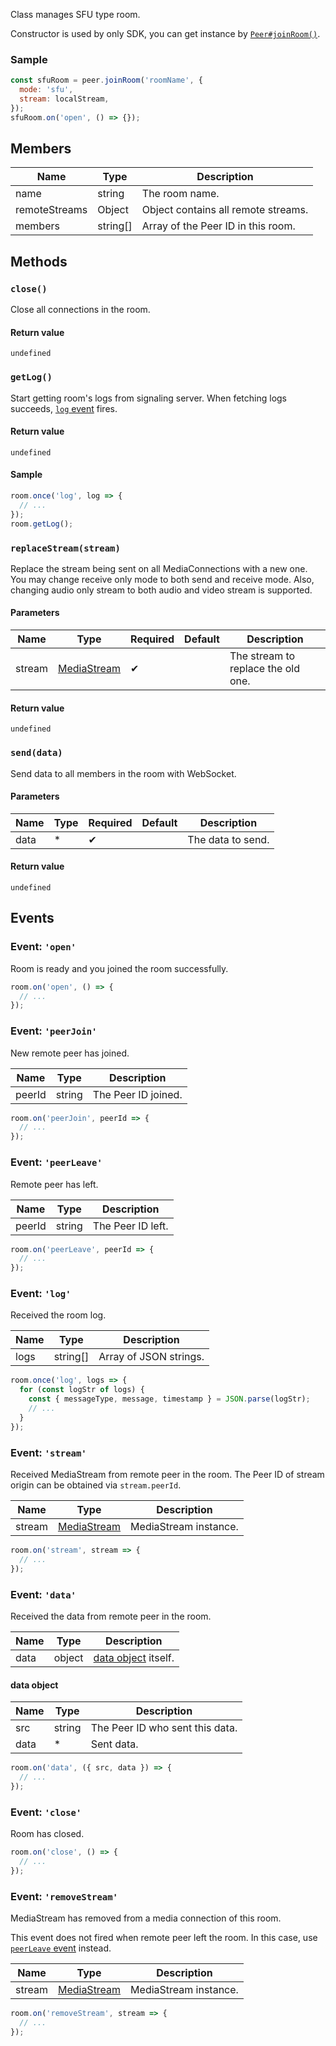 Class manages SFU type room.

Constructor is used by only SDK, you can get instance by [`Peer#joinRoom()`](../peer#joinroomroomname-roomoptions).

### Sample

```js
const sfuRoom = peer.joinRoom('roomName', {
  mode: 'sfu',
  stream: localStream,
});
sfuRoom.on('open', () => {});
```

## Members

| Name          | Type     | Description                         |
| ------------- | -------- | ----------------------------------- |
| name          | string   | The room name.                      |
| remoteStreams | Object   | Object contains all remote streams. |
| members       | string[] | Array of the Peer ID in this room.  |

## Methods

### `close()`

Close all connections in the room.

#### Return value

`undefined`

### `getLog()`

Start getting room's logs from signaling server.
When fetching logs succeeds, [`log` event](#event-log) fires.

#### Return value

`undefined`

#### Sample

```js
room.once('log', log => {
  // ...
});
room.getLog();
```

### `replaceStream(stream)`

Replace the stream being sent on all MediaConnections with a new one.
You may change receive only mode to both send and receive mode.
Also, changing audio only stream to both audio and video stream is supported.

#### Parameters

| Name   | Type          | Required | Default | Description                        |
| ------ | ------------- | -------- | ------- | ---------------------------------- |
| stream | [MediaStream] | ✔        |         | The stream to replace the old one. |

#### Return value

`undefined`

### `send(data)`

Send data to all members in the room with WebSocket.

#### Parameters

| Name | Type | Required | Default | Description       |
| ---- | ---- | -------- | ------- | ----------------- |
| data | *    | ✔        |         | The data to send. |

#### Return value

`undefined`

## Events

### Event: `'open'`

Room is ready and you joined the room successfully.

```js
room.on('open', () => {
  // ...
});
```

### Event: `'peerJoin'`

New remote peer has joined.

| Name   | Type   | Description         |
| ------ | ------ | ------------------- |
| peerId | string | The Peer ID joined. |

```js
room.on('peerJoin', peerId => {
  // ...
});
```

### Event: `'peerLeave'`

Remote peer has left.

| Name   | Type   | Description       |
| ------ | ------ | ----------------- |
| peerId | string | The Peer ID left. |

```js
room.on('peerLeave', peerId => {
  // ...
});
```

### Event: `'log'`

Received the room log.

| Name | Type     | Description                  |
| ---- | -------- | ---------------------------- |
| logs | string[] | Array of JSON strings. |

```js
room.once('log', logs => {
  for (const logStr of logs) {
    const { messageType, message, timestamp } = JSON.parse(logStr);
    // ...
  }
});
```

### Event: `'stream'`

Received MediaStream from remote peer in the room.
The Peer ID of stream origin can be obtained via `stream.peerId`.

| Name   | Type          | Description           |
| ------ | ------------- | --------------------- |
| stream | [MediaStream] | MediaStream instance. |

```js
room.on('stream', stream => {
  // ...
});
```

### Event: `'data'`

Received the data from remote peer in the room.

| Name | Type   | Description                                         |
| ---- | ------ | --------------------------------------------------- |
| data | object | [data object](#data-object) itself. |

#### data object

| Name | Type   | Description                     |
| ---- | ------ | ------------------------------- |
| src  | string | The Peer ID who sent this data. |
| data | *      | Sent data.                      |

```js
room.on('data', ({ src, data }) => {
  // ...
});
```

### Event: `'close'`

Room has closed.

```js
room.on('close', () => {
  // ...
});
```

### Event: `'removeStream'`

MediaStream has removed from a media connection of this room.

This event does not fired when remote peer left the room.
In this case, use [`peerLeave` event](#event-peerleave) instead.

| Name   | Type          | Description           |
| ------ | ------------- | --------------------- |
| stream | [MediaStream] | MediaStream instance. |

```js
room.on('removeStream', stream => {
  // ...
});
```

[MediaStream]: https://w3c.github.io/mediacapture-main/#mediastream
